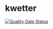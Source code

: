 # kwetter

[![Quality Gate Status](https://sonarcloud.io/api/project_badges/measure?project=HugovandeVliert_kwetter&metric=alert_status)](https://sonarcloud.io/dashboard?id=HugovandeVliert_kwetter)
